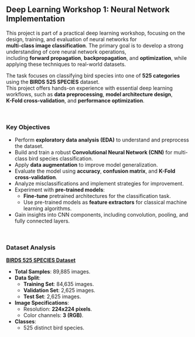 ## **Deep Learning Workshop 1: Neural Network Implementation**

This project is part of a practical deep learning workshop, focusing on the design, training, and evaluation of neural networks for  
**multi-class image classification**. The primary goal is to develop a strong understanding of core neural network operations,  
including **forward propagation**, **backpropagation**, and **optimization**, while applying these techniques to real-world datasets.

The task focuses on classifying bird species into one of **525 categories** using the **BIRDS 525 SPECIES** dataset.    
This project offers hands-on experience with essential deep learning workflows, such as **data preprocessing**, **model architecture design**,  
**K-Fold cross-validation**, and **performance optimization**.




&nbsp;  
### **Key Objectives**
- Perform **exploratory data analysis (EDA)** to understand and preprocess the dataset.
- Build and train a robust **Convolutional Neural Network (CNN)** for multi-class bird species classification.
- Apply **data augmentation** to improve model generalization.
- Evaluate the model using **accuracy**, **confusion matrix**, and **K-Fold cross-validation**.
- Analyze misclassifications and implement strategies for improvement.
- Experiment with **pre-trained models**:
  - **Fine-tune** pretrained architectures for the classification task.
  - Use pre-trained models as **feature extractors** for classical machine learning algorithms.
- Gain insights into CNN components, including convolution, pooling, and fully connected layers.

&nbsp;  
### **Dataset Analysis**
**[BIRDS 525 SPECIES Dataset](https://www.kaggle.com/gpiosenka/100-bird-species)**  

- **Total Samples**: 89,885 images.
- **Data Split**:
  - **Training Set**: 84,635 images.
  - **Validation Set**: 2,625 images.
  - **Test Set**: 2,625 images.
- **Image Specifications**:
  - Resolution: **224x224 pixels**.
  - Color channels: **3 (RGB)**.
- **Classes**:
  - 525 distinct bird species.
